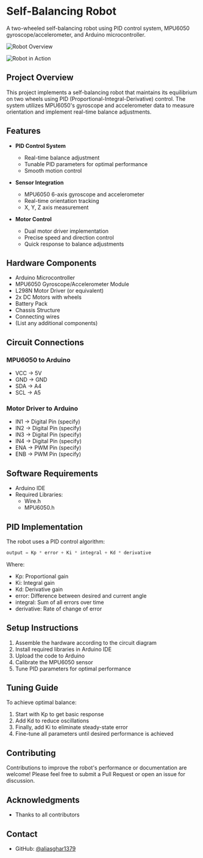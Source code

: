 # Self-Balancing Robot

A two-wheeled self-balancing robot using PID control system, MPU6050 gyroscope/accelerometer, and Arduino microcontroller.

![Robot Overview](https://github.com/aliasghar1379/Self_Balancing_Robot/assets/59472710/32a254ef-d3ab-4f3a-ac32-216e2b400deb)

![Robot in Action](https://github.com/aliasghar1379/Self_Balancing_Robot/assets/59472710/31d34679-16f4-4db8-aaa6-b23660d67195)

## Project Overview

This project implements a self-balancing robot that maintains its equilibrium on two wheels using PID (Proportional-Integral-Derivative) control. The system utilizes MPU6050's gyroscope and accelerometer data to measure orientation and implement real-time balance adjustments.

## Features

- **PID Control System**
  - Real-time balance adjustment
  - Tunable PID parameters for optimal performance
  - Smooth motion control

- **Sensor Integration**
  - MPU6050 6-axis gyroscope and accelerometer
  - Real-time orientation tracking
  - X, Y, Z axis measurement

- **Motor Control**
  - Dual motor driver implementation
  - Precise speed and direction control
  - Quick response to balance adjustments

## Hardware Components

- Arduino Microcontroller
- MPU6050 Gyroscope/Accelerometer Module
- L298N Motor Driver (or equivalent)
- 2x DC Motors with wheels
- Battery Pack
- Chassis Structure
- Connecting wires
- (List any additional components)

## Circuit Connections

### MPU6050 to Arduino
- VCC → 5V
- GND → GND
- SDA → A4
- SCL → A5

### Motor Driver to Arduino
- IN1 → Digital Pin (specify)
- IN2 → Digital Pin (specify)
- IN3 → Digital Pin (specify)
- IN4 → Digital Pin (specify)
- ENA → PWM Pin (specify)
- ENB → PWM Pin (specify)

## Software Requirements

- Arduino IDE
- Required Libraries:
  - Wire.h
  - MPU6050.h

## PID Implementation

The robot uses a PID control algorithm:
```cpp
output = Kp * error + Ki * integral + Kd * derivative
```

Where:
- Kp: Proportional gain
- Ki: Integral gain
- Kd: Derivative gain
- error: Difference between desired and current angle
- integral: Sum of all errors over time
- derivative: Rate of change of error

## Setup Instructions

1. Assemble the hardware according to the circuit diagram
2. Install required libraries in Arduino IDE
3. Upload the code to Arduino
4. Calibrate the MPU6050 sensor
5. Tune PID parameters for optimal performance

## Tuning Guide

To achieve optimal balance:
1. Start with Kp to get basic response
2. Add Kd to reduce oscillations
3. Finally, add Ki to eliminate steady-state error
4. Fine-tune all parameters until desired performance is achieved

## Contributing

Contributions to improve the robot's performance or documentation are welcome! Please feel free to submit a Pull Request or open an issue for discussion.


## Acknowledgments

- Thanks to all contributors

## Contact

- GitHub: [@aliasghar1379](https://github.com/aliasghar1379)
